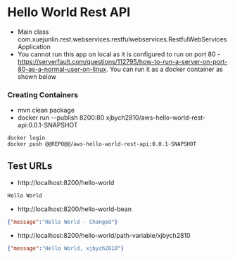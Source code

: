 # Hello World Rest API

- Main class com.xuejunlin.rest.webservices.restfulwebservices.RestfulWebServicesApplication 
- You cannot run this app on local as it is configured to run on port 80 - https://serverfault.com/questions/112795/how-to-run-a-server-on-port-80-as-a-normal-user-on-linux. You can run it as a docker container as shown below


### Creating Containers

- mvn clean package
- docker run --publish 8200:80 xjbych2810/aws-hello-world-rest-api:0.0.1-SNAPSHOT

```
docker login
docker push @@REPO@@/aws-hello-world-rest-api:0.0.1-SNAPSHOT
```

## Test URLs

- http://localhost:8200/hello-world

```txt
Hello World
```

- http://localhost:8200/hello-world-bean

```json
{"message":"Hello World - Changed"}
```

- http://localhost:8200/hello-world/path-variable/xjbych2810

```json
{"message":"Hello World, xjbych2810"}
```
